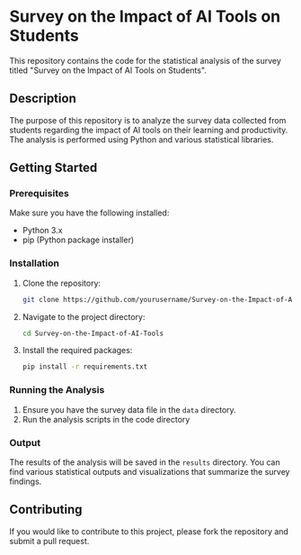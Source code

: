 # Survey on the Impact of AI Tools on Students

This repository contains the code for the statistical analysis of the survey titled "Survey on the Impact of AI Tools on Students".

## Description

The purpose of this repository is to analyze the survey data collected from students regarding the impact of AI tools on their learning and productivity. The analysis is performed using Python and various statistical libraries.

## Getting Started

### Prerequisites

Make sure you have the following installed:

- Python 3.x
- pip (Python package installer)

### Installation

1. Clone the repository:

   ```bash
   git clone https://github.com/yourusername/Survey-on-the-Impact-of-AI-Tools.git
   ```

2. Navigate to the project directory:

   ```bash
   cd Survey-on-the-Impact-of-AI-Tools
   ```

3. Install the required packages:

   ```bash
   pip install -r requirements.txt
   ```

### Running the Analysis

1. Ensure you have the survey data file in the `data` directory.
2. Run the analysis scripts in the code directory

### Output

The results of the analysis will be saved in the `results` directory. You can find various statistical outputs and visualizations that summarize the survey findings.

## Contributing

If you would like to contribute to this project, please fork the repository and submit a pull request.
